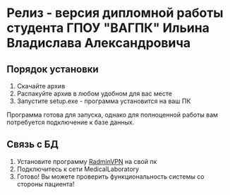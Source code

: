 # Релиз - версия дипломной работы студента ГПОУ "ВАГПК" Ильина Владислава Александровича

## Порядок установки

1. Скачайте архив
2. Распакуйте архив в любом удобном для вас месте
3. Запустите setup.exe - программа установится на ваш ПК

Программа готова для запуска, однако для полноценной работы вам потребуется подключение к базе данных.

## Связь с БД

1. Установите программу [RadminVPN](https://www.radmin-vpn.com/ru/) на свой пк
2. Подключитесь к сети MedicalLaboratory
3. Готово! Вы можете проверить функциональность системы со стороны пациента!